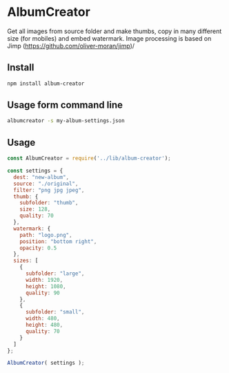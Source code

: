 # AlbumCreator
Get all images from source folder and make thumbs, copy in many different size (for mobiles) and embed watermark. Image processing is based on Jimp (https://github.com/oliver-moran/jimp)/

## Install

```sh
npm install album-creator
```

## Usage form command line

```sh
albumcreator -s my-album-settings.json
```

## Usage

```js
const AlbumCreator = require('../lib/album-creator');

const settings = {
  dest: "new-album",
  source: "./original",
  filter: "png jpg jpeg",
  thumb: {
    subfolder: "thumb",
    size: 128,
    quality: 70
  },
  watermark: {
    path: "logo.png",
    position: "bottom right",
    opacity: 0.5
  },
  sizes: [
    {
      subfolder: "large",
      width: 1920,
      height: 1080,
      quality: 90
    },
    {
      subfolder: "small",
      width: 480,
      height: 480,
      quality: 70
    }
  ]
};

AlbumCreator( settings );
```